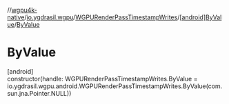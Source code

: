 //[wgpu4k-native](../../../../index.md)/[io.ygdrasil.wgpu](../../index.md)/[WGPURenderPassTimestampWrites](../index.md)/[[android]ByValue](index.md)/[ByValue](-by-value.md)

# ByValue

[android]\
constructor(handle: WGPURenderPassTimestampWrites.ByValue = io.ygdrasil.wgpu.android.WGPURenderPassTimestampWrites.ByValue(com.sun.jna.Pointer.NULL))